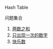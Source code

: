 Hash Table

问题集合

1. [两数之和](./0001_two_sum.ts)
2. [只出现一次的数字](./0136_single_number.ts)
3. [快乐数](./0202_happy_number.ts)
